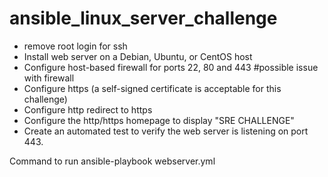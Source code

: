 # ansible_linux_server_challenge

- remove root login for ssh
- Install web server on a Debian, Ubuntu, or CentOS host
- Configure host-based firewall for ports 22, 80 and 443 #possible issue with firewall
- Configure https (a self-signed certificate is acceptable for this challenge)
- Configure http redirect to https
- Configure the http/https homepage to display "SRE CHALLENGE"
- Create an automated test to verify the web server is listening on port 443.

Command to run
ansible-playbook webserver.yml
